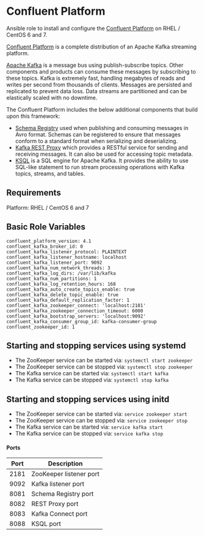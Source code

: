 # Confluent Platform

Ansible role to install and configure the [Confluent Platform](https://www.confluent.io/) on RHEL / CentOS 6 and 7.

[Confluent Platform](https://www.confluent.io/) is a complete distribution of an Apache Kafka streaming platform.

[Apache Kafka](http://kafka.apache.org/) is a message bus using publish-subscribe topics. Other components and products can consume these messages by subscribing to these topics. Kafka is extremely fast, handling megabytes of reads and writes per second from thousands of clients. Messages are persisted and replicated to prevent data loss. Data streams are partitioned and can be elastically scaled with no downtime.

The Confluent Platform includes the below additional components that build upon this framework:
* [Schema Registry](https://docs.confluent.io/current/platform.html#confluent-schema-registry) used when publishing and consuming messages in Avro format. Schemas can be registered to ensure that messages conform to a standard format when serializing and deserializing.
* [Kafka REST Proxy](https://docs.confluent.io/current/platform.html#confluent-kafka-rest-proxy) which provides a RESTful service for sending and receiving messages. It can also be used for accessing topic metadata.
* [KSQL](https://docs.confluent.io/current/platform.html#ksql) is a SQL engine for Apache Kafka. It provides the ability to use SQL-like statement to run stream processing operations with Kafka topics, streams, and tables.

## Requirements

Platform: RHEL / CentOS 6 and 7

## Basic Role Variables
    confluent_platform_version: 4.1
    confluent_kafka_broker_id: 0
    confluent_kafka_listener_protocol: PLAINTEXT
    confluent_kafka_listener_hostname: localhost
    confluent_kafka_listener_port: 9092
    confluent_kafka_num_network_threads: 3
    confluent_kafka_log_dirs: /var/lib/kafka
    confluent_kafka_num_partitions: 1
    confluent_kafka_log_retention_hours: 168
    confluent_kafka_auto_create_topics_enable: true
    confluent_kafka_delete_topic_enable: true
    confluent_kafka_default_replication_factor: 1
    confluent_kafka_zookeeper_connect: 'localhost:2181'
    confluent_kafka_zookeeper_connection_timeout: 6000
    confluent_kafka_bootstrap_servers: 'localhost:9092'
    confluent_kafka_consumer_group_id: kafka-consumer-group
    confluent_zookeeper_id: 1

## Starting and stopping services using systemd
* The ZooKeeper service can be started via: `systemctl start zookeeper`
* The ZooKeeper service can be stopped via: `systemctl stop zookeeper`
* The Kafka service can be started via: `systemctl start kafka`
* The Kafka service can be stopped via: `systemctl stop kafka`

## Starting and stopping services using initd
* The ZooKeeper service can be started via: `service zookeeper start`
* The ZooKeeper service can be stopped via: `service zookeeper stop`
* The Kafka service can be started via: `service kafka start`
* The Kafka service can be stopped via: `service kafka stop`

#### Ports

| Port | Description |
|------|-------------|
| 2181 | ZooKeeper listener port |
| 9092 | Kafka listener port |
| 8081 | Schema Registry port |
| 8082 | REST Proxy port |
| 8083 | Kafka Connect port |
| 8088 | KSQL port |
